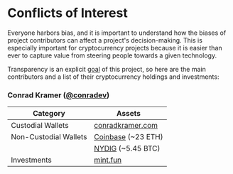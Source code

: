 # Conflicts of Interest

Everyone harbors bias, and it is important to understand how the biases of project contributors can affect a project's decision-making. This is especially important for cryptocurrency projects because it is easier than ever to capture value from steering people towards a given technology.

Transparency is an explicit [goal](GOALS.md) of this project, so here are the main contributors and a list of their cryptocurrency holdings and investments:

### Conrad Kramer ([@conradev](https://github.com/conradev/))

| Category              | Assets           |
|-----------------------|------------------|
| Custodial Wallets     | [conradkramer.com](https://etherscan.io/address/0x8a6752a88417e8f7d822dacaeb52ed8e6e591c43) |
| Non-Custodial Wallets | [Coinbase](https://www.coinbase.com/home) (~23 ETH) |
|                       | [NYDIG](https://nydig.com/) (~5.45 BTC) |
| Investments           | [mint.fun](https://mint.fun) |
